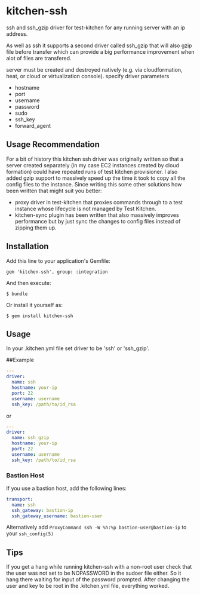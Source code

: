 # kitchen-ssh

ssh and ssh_gzip driver for test-kitchen for any running server with an ip address.

As well as ssh it supports a second driver called ssh_gzip that will also gzip file before transfer which can provide 
a big performance improvement when alot of files are transfered. 

server must be created and destroyed natively (e.g. via cloudformation, heat, or cloud or virtualization console).
specify driver parameters
*  hostname
*  port
*  username
*  password
*  sudo
*  ssh_key
*  forward_agent

## Usage Recommendation ##
For a bit of history this kitchen ssh driver was originally written so that a server created separately (in my case EC2 instances created by cloud formation) could have repeated runs of test kitchen provisioner. 
I also added gzip support to massively speed up the time it took to copy all the config files to the instance. Since writing this some other solutions how been written that might suit you better: 
* proxy driver in test-kitchen that proxies commands through to a test instance whose lifecycle is not managed by Test Kitchen.     
* kitchen-sync plugin has been written that also massively improves performance but by just sync the changes to config files instead of zipping them up.    


## Installation

Add this line to your application's Gemfile:

    gem 'kitchen-ssh', group: :integration

And then execute:

    $ bundle

Or install it yourself as:

    $ gem install kitchen-ssh

## Usage

In your .kitchen.yml file set driver to be 'ssh' or 'ssh_gzip'.

##Example

```yaml
---
driver:
  name: ssh
  hostname: your-ip
  port: 22
  username: username 
  ssh_key: /path/to/id_rsa
```

or 

```yaml
---
driver:
  name: ssh_gzip
  hostname: your-ip
  port: 22
  username: username 
  ssh_key: /path/to/id_rsa
```

### Bastion Host

If you use a bastion host, add the following lines:

```yaml
transport:
  name: ssh
  ssh_gateway: bastion-ip
  ssh_gateway_username: bastion-user
```

Alternatively add `ProxyCommand ssh -W %h:%p bastion-user@bastion-ip` to your `ssh_config(5)`

## Tips

If you get a hang while running kitchen-ssh with a non-root user check that the user was not set to be NOPASSWORD in the sudoer file either. So it hang there waiting for input of the password prompted. After changing the user and key to be root in the .kitchen.yml file, everything worked.
